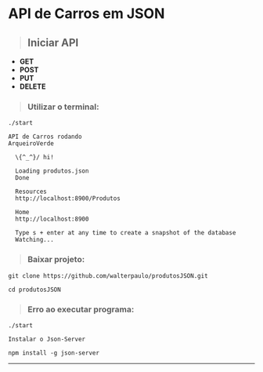 # API de Carros em JSON


>## Iniciar API

* **GET**
* **POST**
* **PUT**
* **DELETE**


> ### Utilizar o terminal:
```
./start

API de Carros rodando
ArqueiroVerde

  \{^_^}/ hi!

  Loading produtos.json
  Done

  Resources
  http://localhost:8900/Produtos

  Home
  http://localhost:8900

  Type s + enter at any time to create a snapshot of the database
  Watching...

```

> ### Baixar projeto:
```
git clone https://github.com/walterpaulo/produtosJSON.git

cd produtosJSON
```
> ### Erro ao executar programa:
```
./start

Instalar o Json-Server

npm install -g json-server
```

***



